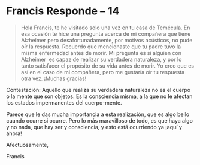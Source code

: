# Francis Responde – 14

>Hola Francis, te he visitado solo una vez en tu casa de Temécula. En esa ocasión te hice una pregunta acerca de mi compañera que tiene Alzheimer pero desafortunadamente, por motivos acústicos, no pude oír la respuesta. Recuerdo que mencionaste que tu padre tuvo la misma enfermedad antes de morir. Mi pregunta es si alguien con Alzheimer  es capaz de realizar su verdadera naturaleza, y por lo tanto satisfacer el propósito de su vida antes de morir. Yo creo que es así en el caso de mi compañera, pero me gustaría oír tu respuesta otra vez. ¡Muchas gracias!

Contestación: Aquello que realiza su verdadera naturaleza no es el cuerpo o la mente que son objetos. Es la consciencia misma, a la que no le afectan los estados impermanentes del cuerpo-mente.

Parece que le das mucha importancia a esta realización, que es algo bello cuando ocurre si ocurre. Pero lo más maravilloso de todo, es que haya algo y no nada, que hay ser y consciencia, y esto está ocurriendo ya ¡aquí y ahora!

Afectuosamente,

Francis